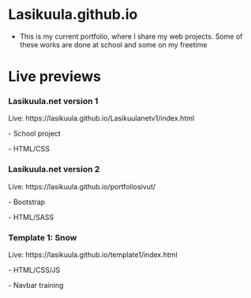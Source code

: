 # Lasikuula.github.io

* This is my current portfolio, where I share my web projects. Some of these works are done at school and some on my freetime

# Live previews

<h3>Lasikuula.net version 1</h3>
<p>Live:  https://lasikuula.github.io/Lasikuulanetv1/index.html </p>
<p>- School project</p>
<p>- HTML/CSS</p>

<h3>Lasikuula.net version 2</h3>
<p>Live: https://lasikuula.github.io/portfoliosivut/</p>
<p>- Bootstrap</p>
<p>- HTML/SASS</p>

<h3>Template 1: Snow</h3>
<p>Live: https://lasikuula.github.io/template1/index.html</p>
<p>- HTML/CSS/JS</p>
<p>- Navbar training</p>
